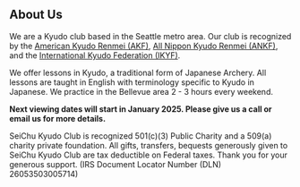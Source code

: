 ## About Us
We are a Kyudo club based in the Seattle metro area. Our club is recognized by the [American Kyudo Renmei (AKF)](https://www.kyudousa.com/), [All Nippon Kyudo Renmei (ANKF)](https://www.kyudo.jp/info/english.html), and the [International Kyudo Federation (IKYF)](https://www.ikyf.org/).

We offer lessons in Kyudo, a traditional form of Japanese Archery. All lessons are taught in English with terminology specific to Kyudo in Japanese. We practice in the Bellevue area 2 - 3 hours every weekend.

**Next viewing dates will start in January 2025. Please give us a call or email us for more details.**

SeiChu Kyudo Club is recognized 501(c)(3) Public Charity and a 509(a) charity private foundation. All gifts, transfers, bequests generously given to SeiChu Kyudo Club are tax deductible on Federal taxes. Thank you for your generous support. (IRS Document Locator Number (DLN)  26053503005714)

